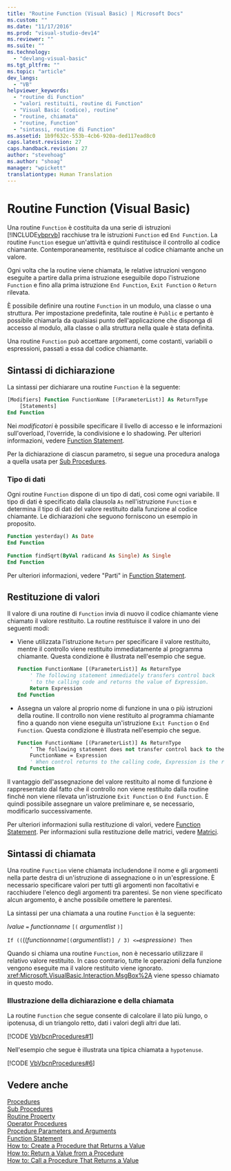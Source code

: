 ```yaml
---
title: "Routine Function (Visual Basic) | Microsoft Docs"
ms.custom: ""
ms.date: "11/17/2016"
ms.prod: "visual-studio-dev14"
ms.reviewer: ""
ms.suite: ""
ms.technology: 
  - "devlang-visual-basic"
ms.tgt_pltfrm: ""
ms.topic: "article"
dev_langs: 
  - "VB"
helpviewer_keywords: 
  - "routine di Function"
  - "valori restituiti, routine di Function"
  - "Visual Basic (codice), routine"
  - "routine, chiamata"
  - "routine, Function"
  - "sintassi, routine di Function"
ms.assetid: 1b9f632c-553b-4cb6-920a-ded117ead8c0
caps.latest.revision: 27
caps.handback.revision: 27
author: "stevehoag"
ms.author: "shoag"
manager: "wpickett"
translationtype: Human Translation
---
```

# Routine Function (Visual Basic)
Una routine `Function` è costituita da una serie di istruzioni [!INCLUDE[vbprvb](../../../../csharp/programming-guide/concepts/linq/includes/vbprvb_md.md)] racchiuse tra le istruzioni `Function` ed `End Function`.  La routine `Function` esegue un'attività e quindi restituisce il controllo al codice chiamante.  Contemporaneamente, restituisce al codice chiamante anche un valore.  
  
 Ogni volta che la routine viene chiamata, le relative istruzioni vengono eseguite a partire dalla prima istruzione eseguibile dopo l'istruzione `Function` e fino alla prima istruzione `End Function`, `Exit Function` o `Return` rilevata.  
  
 È possibile definire una routine `Function` in un modulo, una classe o una struttura.  Per impostazione predefinita, tale routine è `Public` e pertanto è possibile chiamarla da qualsiasi punto dell'applicazione che disponga di accesso al modulo, alla classe o alla struttura nella quale è stata definita.  
  
 Una routine `Function` può accettare argomenti, come costanti, variabili o espressioni, passati a essa dal codice chiamante.  
  
## Sintassi di dichiarazione  
 La sintassi per dichiarare una routine `Function` è la seguente:  
  
```vb  
[Modifiers] Function FunctionName [(ParameterList)] As ReturnType  
    [Statements]  
End Function  
```  
  
 Nei *modificatori* è possibile specificare il livello di accesso e le informazioni sull'overload, l'override, la condivisione e lo shadowing.  Per ulteriori informazioni, vedere [Function Statement](../../../../visual-basic/language-reference/statements/function-statement.md).  
  
 Per la dichiarazione di ciascun parametro, si segue una procedura analoga a quella usata per [Sub Procedures](../../../../visual-basic/programming-guide/language-features/procedures/sub-procedures.md).  
  
### Tipo di dati  
 Ogni routine `Function` dispone di un tipo di dati, così come ogni variabile.  Il tipo di dati è specificato dalla clausola `As` nell'istruzione `Function` e determina il tipo di dati del valore restituito dalla funzione al codice chiamante.  Le dichiarazioni che seguono forniscono un esempio in proposito.  
  
```vb  
Function yesterday() As Date  
End Function  
  
Function findSqrt(ByVal radicand As Single) As Single  
End Function  
```  
  
 Per ulteriori informazioni, vedere "Parti" in [Function Statement](../../../../visual-basic/language-reference/statements/function-statement.md).  
  
## Restituzione di valori  
 Il valore di una routine di `Function` invia di nuovo il codice chiamante viene chiamato il valore restituito.  La routine restituisce il valore in uno dei seguenti modi:  
  
-   Viene utilizzata l'istruzione `Return` per specificare il valore restituito, mentre il controllo viene restituito immediatamente al  programma chiamante.  Questa condizione è illustrata nell'esempio che segue.  
  
    ```vb  
    Function FunctionName [(ParameterList)] As ReturnType  
        ' The following statement immediately transfers control back  
        ' to the calling code and returns the value of Expression.  
        Return Expression  
    End Function  
    ```  
  
-   Assegna un valore al proprio nome di funzione in una o più istruzioni della routine.  Il controllo non viene restituito al programma chiamante fino a quando non viene eseguita un'istruzione `Exit Function` o `End Function`.  Questa condizione è illustrata nell'esempio che segue.  
  
    ```vb  
    Function FunctionName [(ParameterList)] As ReturnType  
        ‘ The following statement does not transfer control back to the calling code.  
        FunctionName = Expression  
        ' When control returns to the calling code, Expression is the return value.  
    End Function  
    ```  
  
 Il vantaggio dell'assegnazione del valore restituito al nome di funzione è rappresentato dal fatto che il controllo non viene restituito dalla routine finché non viene rilevata un'istruzione `Exit Function` o `End Function`.  È quindi possibile assegnare un valore preliminare e, se necessario, modificarlo successivamente.  
  
 Per ulteriori informazioni sulla restituzione di valori, vedere [Function Statement](../../../../visual-basic/language-reference/statements/function-statement.md).  Per informazioni sulla restituzione delle matrici, vedere [Matrici](../../../../visual-basic/programming-guide/language-features/arrays/index.md).  
  
## Sintassi di chiamata  
 Una routine `Function` viene chiamata includendone il nome e gli argomenti nella parte destra di un'istruzione di assegnazione o in un'espressione.  È necessario specificare valori per tutti gli argomenti non facoltativi e racchiudere l'elenco degli argomenti tra parentesi.  Se non viene specificato alcun argomento, è anche possibile omettere le parentesi.  
  
 La sintassi per una chiamata a una routine `Function` è la seguente:  
  
 *lvalue* `=` *functionname* `[(` *argumentlist* `)]`  
  
 `If ((`\(\(*functionname*`[(`*argumentlist*`)] / 3) <=`*espressione*`) Then`  
  
 Quando si chiama una routine `Function`, non è necessario utilizzare il relativo valore restituito.  In caso contrario, tutte le operazioni della funzione vengono eseguite ma il valore restituito viene ignorato.  <xref:Microsoft.VisualBasic.Interaction.MsgBox%2A> viene spesso chiamato in questo modo.  
  
### Illustrazione della dichiarazione e della chiamata  
 La routine `Function` che segue consente di calcolare il lato più lungo, o ipotenusa, di un triangolo retto, dati i valori degli altri due lati.  
  
 [!CODE [VbVbcnProcedures#1](../CodeSnippet/VS_Snippets_VBCSharp/VbVbcnProcedures#1)]  
  
 Nell'esempio che segue è illustrata una tipica chiamata a `hypotenuse`.  
  
 [!CODE [VbVbcnProcedures#6](../CodeSnippet/VS_Snippets_VBCSharp/VbVbcnProcedures#6)]  
  
## Vedere anche  
 [Procedures](../../../../visual-basic/programming-guide/language-features/procedures/index.md)   
 [Sub Procedures](../../../../visual-basic/programming-guide/language-features/procedures/sub-procedures.md)   
 [Routine Property](../../../../visual-basic/programming-guide/language-features/procedures/property-procedures.md)   
 [Operator Procedures](../../../../visual-basic/programming-guide/language-features/procedures/operator-procedures.md)   
 [Procedure Parameters and Arguments](../../../../visual-basic/programming-guide/language-features/procedures/procedure-parameters-and-arguments.md)   
 [Function Statement](../../../../visual-basic/language-reference/statements/function-statement.md)   
 [How to: Create a Procedure that Returns a Value](../../../../visual-basic/programming-guide/language-features/procedures/how-to-create-a-procedure-that-returns-a-value.md)   
 [How to: Return a Value from a Procedure](../../../../visual-basic/programming-guide/language-features/procedures/how-to-return-a-value-from-a-procedure.md)   
 [How to: Call a Procedure That Returns a Value](../../../../visual-basic/programming-guide/language-features/procedures/how-to-call-a-procedure-that-returns-a-value.md)